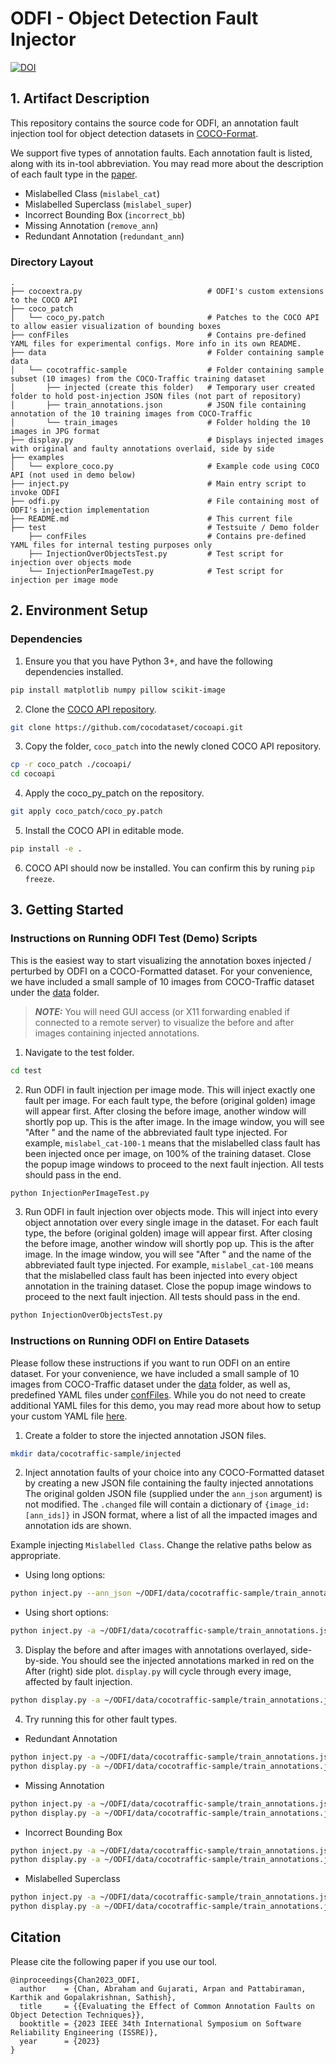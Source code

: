 # ODFI - Object Detection Fault Injector

[![DOI](https://zenodo.org/badge/DOI/10.5281/zenodo.8268080.svg)](https://doi.org/10.5281/zenodo.8268080)

## 1. Artifact Description

This repository contains the source code for ODFI, an annotation fault injection tool for object detection datasets in [COCO-Format](https://cocodataset.org/#format-data).

We support five types of annotation faults. Each annotation fault is listed, along with its in-tool abbreviation.
You may read more about the description of each fault type in the [paper](https://blogs.ubc.ca/dependablesystemslab/2023/08/07/evaluating-the-effect-of-common-annotation-faults-on-object-detection-techniques-per/).
* Mislabelled Class (`mislabel_cat`)
* Mislabelled Superclass (`mislabel_super`)
* Incorrect Bounding Box (`incorrect_bb`)
* Missing Annotation (`remove_ann`)
* Redundant Annotation (`redundant_ann`)


### Directory Layout

```
.
├── cocoextra.py                            # ODFI's custom extensions to the COCO API
├── coco_patch
│   └── coco_py.patch                       # Patches to the COCO API to allow easier visualization of bounding boxes
├── confFiles                               # Contains pre-defined YAML files for experimental configs. More info in its own README.
├── data                                    # Folder containing sample data
│   └── cocotraffic-sample                  # Folder containing sample subset (10 images) from the COCO-Traffic training dataset
│       ├── injected (create this folder)   # Temporary user created folder to hold post-injection JSON files (not part of repository)
│       ├── train_annotations.json          # JSON file containing annotation of the 10 training images from COCO-Traffic
│       └── train_images                    # Folder holding the 10 images in JPG format
├── display.py                              # Displays injected images with original and faulty annotations overlaid, side by side
├── examples
│   └── explore_coco.py                     # Example code using COCO API (not used in demo below)
├── inject.py                               # Main entry script to invoke ODFI
├── odfi.py                                 # File containing most of ODFI's injection implementation
├── README.md                               # This current file
├── test                                    # Testsuite / Demo folder
    ├── confFiles                           # Contains pre-defined YAML files for internal testing purposes only
    ├── InjectionOverObjectsTest.py         # Test script for injection over objects mode
    └── InjectionPerImageTest.py            # Test script for injection per image mode
```


## 2. Environment Setup

### Dependencies

1. Ensure you that you have Python 3+, and have the following dependencies installed.
```bash
pip install matplotlib numpy pillow scikit-image
```

2. Clone the [COCO API repository](https://github.com/cocodataset/cocoapi.git).
```bash
git clone https://github.com/cocodataset/cocoapi.git
```

3. Copy the folder, `coco_patch` into the newly cloned COCO API repository.
```bash
cp -r coco_patch ./cocoapi/
cd cocoapi
```

4. Apply the coco_py_patch on the repository.
```bash
git apply coco_patch/coco_py.patch
```

5. Install the COCO API in editable mode.
```bash
pip install -e .
```

6. COCO API should now be installed. You can confirm this by runing `pip freeze`.


## 3. Getting Started

### Instructions on Running ODFI Test (Demo) Scripts

This is the easiest way to start visualizing the annotation boxes injected / perturbed by ODFI on a COCO-Formatted dataset.
For your convenience, we have included a small sample of 10 images from COCO-Traffic dataset under the [data](./data/) folder.

> **_NOTE:_**  You will need GUI access (or X11 forwarding enabled if connected to a remote server) to visualize the before and after images containing injected annotations.

1. Navigate to the test folder.
```bash
cd test
```

2. Run ODFI in fault injection per image mode. This will inject exactly one fault per image. For each fault type, the before (original golden) image will appear first.
After closing the before image, another window will shortly pop up. This is the after image. In the image window, you will see "After " and the name of the abbreviated fault type injected.
For example, `mislabel_cat-100-1` means that the mislabelled class fault has been injected once per image, on 100% of the training dataset. Close the popup image windows to proceed to the next fault injection. All tests should pass in the end.
```bash
python InjectionPerImageTest.py
```

3. Run ODFI in fault injection over objects mode. This will inject into every object annotation over every single image in the dataset. For each fault type, the before (original golden) image will appear first.
After closing the before image, another window will shortly pop up. This is the after image. In the image window, you will see "After " and the name of the abbreviated fault type injected.
For example, `mislabel_cat-100` means that the mislabelled class fault has been injected into every object annotation in the training dataset.  Close the popup image windows to proceed to the next fault injection. All tests should pass in the end.
```bash
python InjectionOverObjectsTest.py
```

### Instructions on Running ODFI on Entire Datasets

Please follow these instructions if you want to run ODFI on an entire dataset.
For your convenience, we have included a small sample of 10 images from COCO-Traffic dataset under the [data](./data/) folder, as well as, predefined YAML files under [confFiles](./confFiles/).
While you do not need to create additional YAML files for this demo, you may read more about how to setup your custom YAML file [here](./confFiles/README.md).

1. Create a folder to store the injected annotation JSON files.
```bash
mkdir data/cocotraffic-sample/injected
```

2. Inject annotation faults of your choice into any COCO-Formatted dataset by creating a new JSON file containing the faulty injected annotations
The original golden JSON file (supplied under the `ann_json` argument) is not modified.
The `.changed` file will contain a dictionary of `{image_id: [ann_ids]}` in JSON format, where a list of all the impacted images and annotation ids are shown.

Example injecting `Mislabelled Class`. Change the relative paths below as appropriate.

* Using long options:
```bash
python inject.py --ann_json ~/ODFI/data/cocotraffic-sample/train_annotations.json --images_path ~/ODFI/data/cocotraffic-sample/train_images --odfi_yaml ~/ODFI/confFiles/mislabel_cat-10.yaml --output ~/ODFI/data/cocotraffic-sample/injected/mislabel_cat-10.json --change_file ~/ODFI/data/cocotraffic-sample/injected/mislabel_cat-10.changed
```

* Using short options:
```bash
python inject.py -a ~/ODFI/data/cocotraffic-sample/train_annotations.json -i ~/ODFI/data/cocotraffic-sample/train_images -y ~/ODFI/confFiles/mislabel_cat-10.yaml -o ~/ODFI/data/cocotraffic-sample/injected/mislabel_cat-10.json -c ~/ODFI/data/cocotraffic-sample/injected/mislabel_cat-10.changed
```

3. Display the before and after images with annotations overlayed, side-by-side.
You should see the injected annotations marked in red on the After (right) side plot.
`display.py` will cycle through every image, affected by fault injection.
```bash
python display.py -a ~/ODFI/data/cocotraffic-sample/train_annotations.json -i ~/ODFI/data/cocotraffic-sample/train_images -o ~/ODFI/data/cocotraffic-sample/injected/mislabel_cat-10.json -c ~/ODFI/data/cocotraffic-sample/injected/mislabel_cat-10.changed
```

4. Try running this for other fault types.
* Redundant Annotation
```bash
python inject.py -a ~/ODFI/data/cocotraffic-sample/train_annotations.json -i ~/ODFI/data/cocotraffic-sample/train_images -y ~/ODFI/confFiles/redundant_ann-10.yaml -o ~/ODFI/data/cocotraffic-sample/injected/redundant_ann-10.json -c ~/ODFI/data/cocotraffic-sample/injected/redundant_ann-10.changed
python display.py -a ~/ODFI/data/cocotraffic-sample/train_annotations.json -i ~/ODFI/data/cocotraffic-sample/train_images -o ~/ODFI/data/cocotraffic-sample/injected/redundant_ann-10.json -c ~/ODFI/data/cocotraffic-sample/injected/redundant_ann-10.changed
```

* Missing Annotation
```bash
python inject.py -a ~/ODFI/data/cocotraffic-sample/train_annotations.json -i ~/ODFI/data/cocotraffic-sample/train_images -y ~/ODFI/confFiles/remove_ann-10.yaml -o ~/ODFI/data/cocotraffic-sample/injected/remove_ann-10.json -c ~/ODFI/data/cocotraffic-sample/injected/remove_ann-10.changed
python display.py -a ~/ODFI/data/cocotraffic-sample/train_annotations.json -i ~/ODFI/data/cocotraffic-sample/train_images -o ~/ODFI/data/cocotraffic-sample/injected/remove_ann-10.json -c ~/ODFI/data/cocotraffic-sample/injected/remove_ann-10.changed
```

* Incorrect Bounding Box
```bash
python inject.py -a ~/ODFI/data/cocotraffic-sample/train_annotations.json -i ~/ODFI/data/cocotraffic-sample/train_images -y ~/ODFI/confFiles/incorrect_bb-10.yaml -o ~/ODFI/data/cocotraffic-sample/injected/incorrect_bb-10.json -c ~/ODFI/data/cocotraffic-sample/injected/incorrect_bb-10.changed
python display.py -a ~/ODFI/data/cocotraffic-sample/train_annotations.json -i ~/ODFI/data/cocotraffic-sample/train_images -o ~/ODFI/data/cocotraffic-sample/injected/incorrect_bb-10.json -c ~/ODFI/data/cocotraffic-sample/injected/incorrect_bb-10.changed
```

* Mislabelled Superclass
```bash
python inject.py -a ~/ODFI/data/cocotraffic-sample/train_annotations.json -i ~/ODFI/data/cocotraffic-sample/train_images -y ~/ODFI/confFiles/mislabel_super-10.yaml -o ~/ODFI/data/cocotraffic-sample/injected/mislabel_super-10.json -c ~/ODFI/data/cocotraffic-sample/injected/mislabel_super-10.changed
python display.py -a ~/ODFI/data/cocotraffic-sample/train_annotations.json -i ~/ODFI/data/cocotraffic-sample/train_images -o ~/ODFI/data/cocotraffic-sample/injected/mislabel_super-10.json -c ~/ODFI/data/cocotraffic-sample/injected/mislabel_super-10.changed
```

## Citation

Please cite the following paper if you use our tool.

```
@inproceedings{Chan2023_ODFI,
  author    = {Chan, Abraham and Gujarati, Arpan and Pattabiraman, Karthik and Gopalakrishnan, Sathish},
  title     = {{Evaluating the Effect of Common Annotation Faults on Object Detection Techniques}},
  booktitle = {2023 IEEE 34th International Symposium on Software Reliability Engineering (ISSRE)},
  year      = {2023}
}
```


